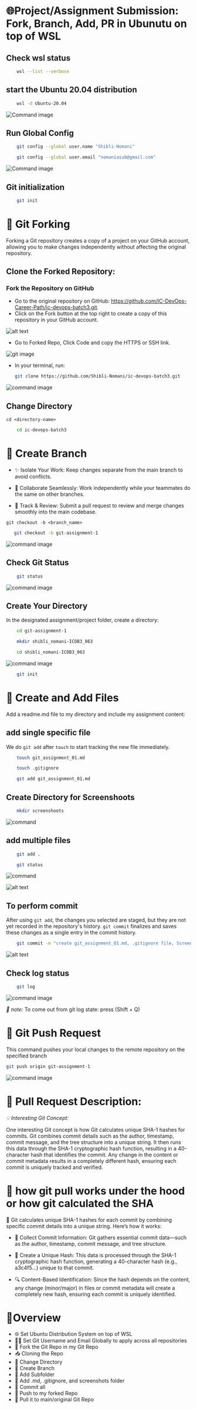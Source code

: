 

# 🌐Project/Assignment Submission: Fork, Branch, Add, PR in Ubunutu on top of WSL 

## Check wsl status

```sh
    wsl --list --verbose
```

## start the Ubuntu 20.04 distribution

```sh
    wsl -d Ubuntu-20.04   
```
![Command image](screenshoots/image-0.png)


## Run Global Config

```sh
    git config --global user.name "Shibli-Nomani"
```
```sh
    git config --global user.email "nomaniaiub@gmail.com"
```
![Command image](screenshoots/image-00.png)

## Git initialization
```sh
    git init
```

# 🔀 Git Forking

Forking a Git repository creates a copy of a project on your GitHub account, allowing you to make changes independently without affecting the original repository.

## Clone the Forked Repository:

### Fork the Repository on GitHub
- Go to the original repository on GitHub: https://github.com/IC-DevOps-Career-Path/ic-devops-batch3.git.
- Click on the Fork button at the top right to create a copy of this repository in your GitHub account.

![alt text](screenshoots/fork.png)

- Go to Forked Repo, Click Code and copy the HTTPS or SSH link.

![git image](screenshoots/forked-repo.png)

- In your terminal, run:
  ```sh
  git clone https://github.com/Shibli-Nomani/ic-devops-batch3.git
  ```
![command image](screenshoots/image.png)


## Change Directory

`cd <directory-name>`
```sh
    cd ic-devops-batch3
```
 
# 🌳 Create Branch
- ✨ Isolate Your Work: Keep changes separate from the main branch to avoid conflicts.

- 🤝 Collaborate Seamlessly: Work independently while your teammates do the same on other branches.

- 🔄 Track & Review: Submit a pull request to review and merge changes smoothly into the main codebase.


 `git checkout -b <branch_name>`

 ```sh
    git checkout -b git-assignment-1
```

![command image](screenshoots/image-1.png)

## Check Git Status
```sh
    git status
```
![command image](screenshoots/git-status.png)

## Create Your Directory
In the designated assignment/project folder, create a directory:

```sh
    cd git-assignment-1
```

```sh
    mkdir shibli_nomani-ICDB3_063
```
```sh
    cd shibli_nomani-ICDB3_063
```

![command image](screenshoots/image-2.png)


```sh
    git init
```

# 📕  Create and Add Files

Add a readme.md file to my directory and include my assignment content:

## add single specific file

We do `git add` after `touch` to start tracking the new file immediately.
```sh
    touch git_assignment_01.md
```
```sh
    touch .gitignore
```


```sh
    git add git_assignment_01.md
```

## Create Directory for Screenshoots
```sh
    mkdir screenshoots
```

![command](screenshoots/image-5.png)

## add multiple files
```sh
    git add .
```
```sh
    git status
```
![command](screenshoots/image-4.png)

![alt text](iscreenshoots/image-8.png)

## To perform commit
After using `git add`, the changes you selected are staged, but they are not yet recorded in the repository's history. `git commit` finalizes and saves these changes as a single entry in the commit history.

```sh
    git commit -m "create git_assignment_01.md, .gitignore file, Screenshoots"
```
![alt text](image-1.png)

## Check log status
```sh
    git log
```

![command image](screenshoots/image-6.png)


*📌 note:* To come out from git  log state: press (Shift + Q)

# 🔼 Git Push Request

This command pushes your local changes to the remote repository on the specified branch
```sh
git push origin git-assignment-1

```
![command image](screenshoots/image-9.png)

# 📄 Pull Request Description:

*💡 Interesting Git Concept:*

One interesting Git concept is how Git calculates unique SHA-1 hashes for commits. Git combines commit details such as the author, timestamp, commit message, and the tree structure into a unique string. It then runs this data through the SHA-1 cryptographic hash function, resulting in a 40-character hash that identifies the commit. Any change in the content or commit metadata results in a completely different hash, ensuring each commit is uniquely tracked and verified.

# 🚩 how git pull works under the hood or how git calculated the SHA

🔐 Git calculates unique SHA-1 hashes for each commit by combining specific commit details into a unique string. Here’s how it works:

- 📝 Collect Commit Information: Git gathers essential commit data—such as the author, timestamp, commit message, and tree structure.

- 🔢 Create a Unique Hash: This data is processed through the SHA-1 cryptographic hash function, generating a 40-character hash (e.g., a3c4f5...) unique to that commit.

- 🔍 Content-Based Identification: Since the hash depends on the content, any change (minor/major) in files or commit metadata will create a completely new hash, ensuring each commit is uniquely identified.

# 🧑Overview 

- 🌐 Set Ubuntu Distribution System on top of WSL
- 🧑‍💻 Set Git Username and Email Globally to apply across all repositories
- 🍴 Fork the Git Repo in my Git Repo
- 📥 Cloning the Repo
- 📂 Change Directory
- 🌿 Create Branch
- 📁 Add Subfolder
- 📄 Add .md, .gitignore, and screenshots folder
- 💾 Commit all
- 🚀 Push to my forked Repo
- 🔄 Pull it to main/original Git Repo

